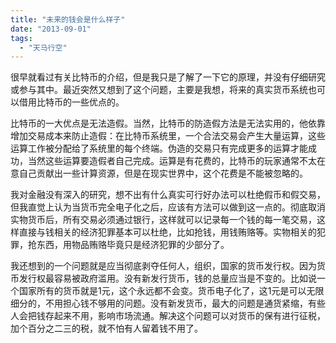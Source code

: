 ```yaml
---
title: "未来的钱会是什么样子"
date: "2013-09-01"
tags: 
  - "天马行空"
---
```


很早就看过有关比特币的介绍，但是我只是了解了一下它的原理，并没有仔细研究或参与其中。最近突然又想到了这个问题，主要是我想，将来的真实货币系统也可以借用比特币的一些优点的。

比特币的一大优点是无法造假。当然，比特币的防造假方法是无法实用的，他依靠增加交易成本来防止造假：在比特币系统里，一个合法交易会产生大量运算，这些运算工作被分配给了系统里的每个终端。伪造的交易只有完成更多的运算才能成功，当然这些运算要造假者自己完成。运算是有花费的，比特币的玩家通常不太在意自己贡献出一些计算资源，但是在现实世界中，这个花费是不能被忽略的。

我对金融没有深入的研究，想不出有什么真实可行好办法可以杜绝假币和假交易，但我直觉上认为当货币完全电子化之后，应该有方法可以做到这一点的。彻底取消实物货币后，所有交易必须通过银行，这样就可以记录每一个钱的每一笔交易，这样直接与钱相关的经济犯罪基本可以杜绝，比如抢钱，用钱贿赂等。实物相关的犯罪，抢东西，用物品贿赂毕竟只是经济犯罪的少部分了。

我还想到的一个问题就是应当彻底剥夺任何人，组织，国家的货币发行权。因为货币发行权最容易被政府滥用。没有新发行货币，钱的总量应当是不变的。比如说一个国家所有的货币就是1元，这个永远都不会变。货币电子化了，这1元是可以无限细分的，不用担心钱不够用的问题。没有新发货币，最大的问题是通货紧缩，有些人会把钱存起来不用，影响市场流通。解决这个问题可以对货币的保有进行征税，加个百分之二三的税，就不怕有人留着钱不用了。

